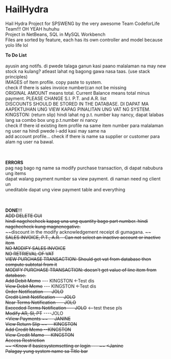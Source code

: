 # HailHydra
Hail Hydra Project for SPSWENG by the very awesome Team CodeforLife Team!!! OH YEAH huhuhu <br>
Project in NetBeans, SQL in MySQL Workbench <br>
Files are sorted by feature, each has its own controller and model because yolo life lol <br>

**To Do List** <br>
<br> ayusin ang notifs. di pwede talaga ganun kasi paano malalaman na may new stock na kulang? atleast lahat ng bagong gawa nasa taas. (use stack principles)
<br> IMAGES of Item profile. copy paste to system.
<br> check if there is sales invoice number(can not be missing
<br> ORIGINAL AMOUNT means total. Current Balance means total minus payment. PLEASE CHANGE S.I. P.T. and A.R. list
<br> DISCOUNTS SHOULD BE STORED IN THE DATABASE. DI DAPAT MA AAPEKTUHAN UNG VIEW KAPAG PINALITAN UNG VAT NG SYSTEM.
<br> KINGSTON: (return slip) hindi lahat ng p.t. number kay nancy, dapat lalabas lang sa combo box ung p.t.number ni nancy
<br> check if there id existing item profile na same item number para malalaman ng user na hindi pwede i-add kasi may same na
<br> add account profile... check if there is name sa supplier or customer para alam ng user na bawal.

<br><br> 
**ERRORS**
<br> pag nag bago ng name sa modify purchase transaction, di dapat nabubura ung items
<br> dapat walang payment number sa view payment. di naman need ng client un
<br> uneditable dapat ung view payment table and everything

<br><br>
**DONE**!!!
<br> ~~ADD DELETE GUI~~
<br> ~~hindi nagchecheck kapag una ung quantity bago part number. hindi nagchecheck kung magnenegative.~~
<br> ~~discount in the modify acknowledgement receipt di gumagana. ~~
<br> ~~SALES INVOICE, P.T., A.R. - Can not select an inactive account or inactive item~~ <br>
 ~~NO MODIFY SALES INVOICE~~
<br> ~~NO RETRIEVAL OF VAT~~
<br> ~~VIEW PURCHASE TRANSACTION: Should get vat from database then compute subtotal from it~~
<br> ~~MODIFY PURCHASE TRANSACTION: doesn't get value of line item from database.~~<br>
~~Add Debit Memo~~ --- KINGSTON <-Test dis <br>
~~View Debit Memo~~ --- KINGSTON <-Test dis <br>
~~Order Notification --- JOLO <br>
Credit Limit Notification --- JOLO <br>
Near Terms Notification --- JOLO<br>
Exceeded Terms Notification --- JOLO~~ <--test these pls <br>
~~Modify AR, SI, PT~~  ----JOLO <br>
~~<View Payments ~~ -- JANINE <br>
~~View Return Slip ~~ -- KINGSTON<br>
~~Add Credit Memo~~ --KINGSTON <br>
~~View Credit Mamo~~  -- KINGSTON<br>
~~Access Restriction~~ <br>
~~ <Know if basicsystemsetting or login --- ~~ <Janine
<br>~~Palagay yung system name sa Title bar~~

